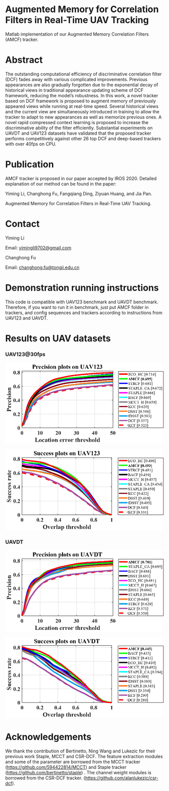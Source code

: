 # Augmented Memory for Correlation Filters in Real-Time UAV Tracking

Matlab implementation of our Augmented Memory Correlation Filters (AMCF) tracker.

# Abstract

The outstanding computational efficiency of discriminative correlation filter (DCF) fades away with various complicated improvements. Previous appearances are also gradually forgotten due to the exponential decay of historical views in traditional appearance updating scheme of DCF framework, reducing the model’s robustness. In this work, a novel tracker based on DCF framework is proposed to augment memory of previously appeared views while running at real-time speed. Several historical views and the current view are simultaneously introduced in training to allow the tracker to adapt to new appearances as well as memorize previous ones. A novel rapid compressed context learning is proposed to increase the discriminative ability of the filter efficiently. Substantial experiments on UAVDT and UAV123 datasets have validated that the proposed tracker performs competitively against other 26 top DCF and deep-based trackers with over 40fps on CPU.

# Publication

AMCF tracker is proposed in our paper accepted by IROS 2020. Detailed explanation of our method can be found in the paper:

Yiming Li, Changhong Fu, Fangqiang Ding, Ziyuan Huang, and Jia Pan.

Augmented Memory for Correlation Filters in Real-Time UAV Tracking.

# Contact

Yiming Li

Email: yimingli9702@gmail.com

Changhong Fu

Email: [changhong.fu@tongji.edu.cn](mailto:changhong.fu@tongji.edu.cn)

# Demonstration running instructions

This code is compatible with UAV123 benchmark and UAVDT benchmark. Therefore, if you want to run it in benchmark, just put AMCF folder in trackers, and config sequences and trackers according to instructions from UAV123 and UAVDT. 

# Results on UAV datasets

### UAV123@30fps

![](\results_OPE\UAV123\error_OPE.png)

![](\results_OPE\UAV123\overlap_OPE.png)

### UAVDT

![](\results_OPE\UAVDT\error_OPE.png)

![](\results_OPE\UAVDT\overlap_OPE.png)

# Acknowledgements

We thank the contribution of  Bertinetto, Ning Wang and  Lukezic for their previous work Staple, MCCT and CSR-DCF.  The feature extraction modules and some of the parameter are borrowed from the MCCT tracker (https://github.com/594422814/MCCT) and Staple tracker (https://github.com/bertinetto/staple) . The channel weight modules is borrowed from the CSR-DCF tracker. (https://github.com/alanlukezic/csr-dcf).
